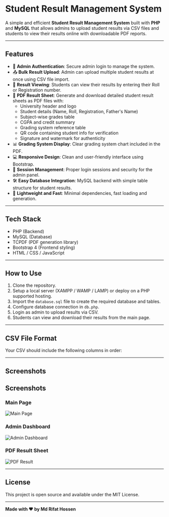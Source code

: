 # Student Result Management System

A simple and efficient **Student Result Management System** built with **PHP** and **MySQL** that allows admins to upload student results via CSV files and students to view their results online with downloadable PDF reports.

---

## Features

- 🔐 **Admin Authentication**: Secure admin login to manage the system.
- 📤 **Bulk Result Upload**: Admin can upload multiple student results at once using CSV file import.
- 🧾 **Result Viewing**: Students can view their results by entering their Roll or Registration number.
- 📄 **PDF Result Sheet**: Generate and download detailed student result sheets as PDF files with:
  - University header and logo
  - Student details (Name, Roll, Registration, Father's Name)
  - Subject-wise grades table
  - CGPA and credit summary
  - Grading system reference table
  - QR code containing student info for verification
  - Signature and watermark for authenticity
- 📊 **Grading System Display**: Clear grading system chart included in the PDF.
- 💻 **Responsive Design**: Clean and user-friendly interface using Bootstrap.
- 🔄 **Session Management**: Proper login sessions and security for the admin panel.
- 🛠️ **Easy Database Integration**: MySQL backend with simple table structure for student results.
- 🚀 **Lightweight and Fast**: Minimal dependencies, fast loading and generation.

---

## Tech Stack

- PHP (Backend)
- MySQL (Database)
- TCPDF (PDF generation library)
- Bootstrap 4 (Frontend styling)
- HTML / CSS / JavaScript

---

## How to Use

1. Clone the repository.
2. Setup a local server (XAMPP / WAMP / LAMP) or deploy on a PHP supported hosting.
3. Import the `database.sql` file to create the required database and tables.
4. Configure database connection in `db.php`.
5. Login as admin to upload results via CSV.
6. Students can view and download their results from the main page.

---

## CSV File Format

Your CSV should include the following columns in order:


---

## Screenshots

## Screenshots

### Main Page
![Main Page](images/main_page.png)

### Admin Dashboard
![Admin Dashboard](images/admin_dashboard.png)

### PDF Result Sheet
![PDF Result](images/result_sheet.png)


---

## License

This project is open source and available under the MIT License.

---

**Made with ❤️ by Md Rifat Hossen**

